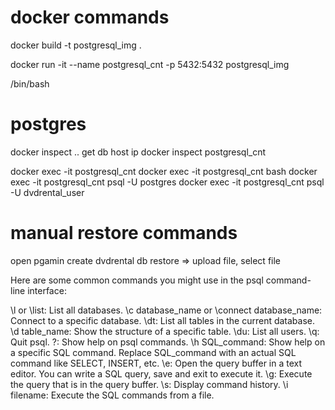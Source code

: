 # docker commands

docker build -t postgresql_img .

docker run -it --name postgresql_cnt -p 5432:5432 postgresql_img 

/bin/bash

# postgres
docker inspect .. get db host ip
docker inspect postgresql_cnt

docker exec -it postgresql_cnt
docker exec -it postgresql_cnt bash
docker exec -it postgresql_cnt psql -U postgres
docker exec -it postgresql_cnt psql -U dvdrental_user


# manual restore commands
open pgamin
create dvdrental db
restore => upload file, select file


Here are some common commands you might use in the psql command-line interface:

\l or \list: List all databases.
\c database_name or \connect database_name: Connect to a specific database.
\dt: List all tables in the current database.
\d table_name: Show the structure of a specific table.
\du: List all users.
\q: Quit psql.
\?: Show help on psql commands.
\h SQL_command: Show help on a specific SQL command. Replace SQL_command with an actual SQL command like SELECT, INSERT, etc.
\e: Open the query buffer in a text editor. You can write a SQL query, save and exit to execute it.
\g: Execute the query that is in the query buffer.
\s: Display command history.
\i filename: Execute the SQL commands from a file.